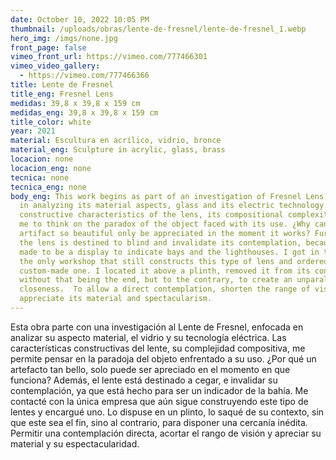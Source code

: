 ```yaml
---
date: October 10, 2022 10:05 PM
thumbnail: /uploads/obras/lente-de-fresnel/lente-de-fresnel_1.webp
hero_img: /imgs/none.jpg
front_page: false
vimeo_front_url: https://vimeo.com/777466301
vimeo_video_gallery:
  - https://vimeo.com/777466366
title: Lente de Fresnel
title_eng: Fresnel Lens
medidas: 39,8 x 39,8 x 159 cm
medidas_eng: 39,8 x 39,8 x 159 cm
title_color: white
year: 2021
material: Escultura en acrílico, vidrio, bronce
material_eng: Sculpture in acrylic, glass, brass
locacion: none
locacion_eng: none
tecnica: none
tecnica_eng: none
body_eng: This work begins as part of an investigation of Fresnel Lens, focused
  in analyzing its material aspects, glass and its electric technology.  The
  constructive characteristics of the lens, its compositional complexity, allow
  me to think on the paradox of the object faced with its use. ¿Why can an
  artifact so beautiful only be appreciated in the moment it works? Further so,
  the lens is destined to blind and invalidate its contemplation, because it is
  made to be a display to indicate bays and the lighthouses. I got in touch with
  the only workshop that still constructs this type of lens and ordered a
  custom-made one. I located it above a plinth, removed it from its context,
  without that being the end, but to the contrary, to create an unparalleled
  closeness.  To allow a direct contemplation, shorten the range of vision and
  appreciate its material and spectacularism.
---
```

Esta obra parte con una investigación al Lente de Fresnel, enfocada en analizar su aspecto material, el vidrio y su tecnología eléctrica. Las características constructivas del lente, su complejidad compositiva, me permite pensar en la paradoja del objeto enfrentado a su uso. ¿Por qué un artefacto tan bello, solo puede ser apreciado en el momento en que funciona? Además, el lente está destinado a cegar, e invalidar su contemplación, ya que está hecho para ser un indicador de la bahía. Me contacté con la única empresa que aún sigue construyendo este tipo de lentes y encargué uno. Lo dispuse en un plinto, lo saqué de su contexto, sin que este sea el fin, sino al contrario, para disponer una cercanía inédita. Permitir una contemplación directa, acortar el rango de visión y apreciar su material y su espectacularidad.
